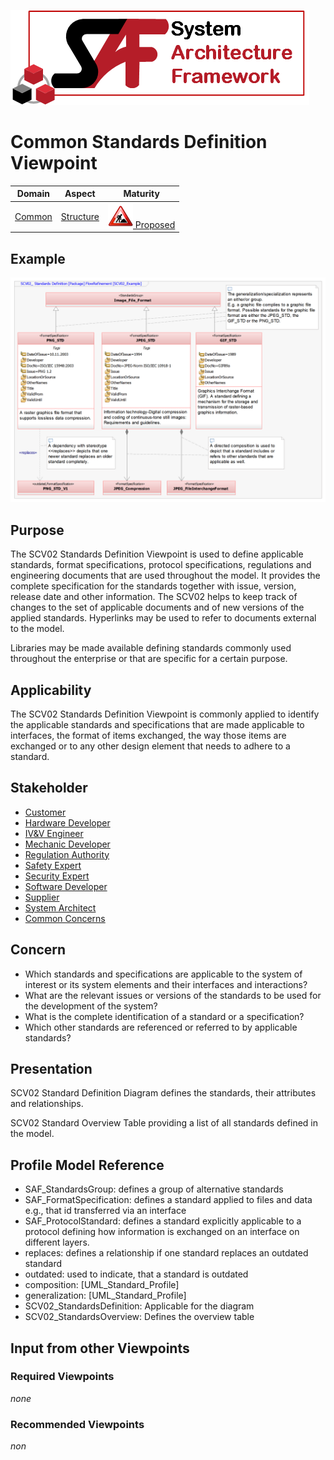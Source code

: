 ![System Architecture Framework](../diagrams/Logo_SAF.png)
# Common Standards Definition Viewpoint
|**Domain**|**Aspect**|**Maturity**|
| --- | --- | --- |
|  [Common](../domains.md#Domain-Common) |  [Structure](../aspects.md#Aspect-Structure) | [![Proposed](../diagrams/Under_construction_icon-red.svg ) Proposed](../using-saf/maturity.md#proposed)|
## Example
![Common Standards Definition](../diagrams/Common-Standards_Definition.png)
## Purpose
The SCV02 Standards Definition Viewpoint is used to define applicable standards, format specifications, protocol specifications, regulations and engineering documents that are used throughout the model. It provides the complete specification for the standards together with issue, version, release date and other information. The SCV02 helps to keep track of changes to the set of applicable documents and of new versions of the applied standards. Hyperlinks may be used to refer to documents external to the model.

Libraries may be made available defining standards commonly used throughout the enterprise or that are specific for a certain purpose.
## Applicability
The SCV02 Standards Definition Viewpoint is commonly applied to identify the applicable standards and specifications that are made applicable to interfaces, the format of items exchanged, the way those items are exchanged or to any other design element that needs to adhere to a standard.
## Stakeholder
* [Customer](../stakeholders.md#Customer)
* [Hardware Developer](../stakeholders.md#Hardware-Developer)
* [IV&V Engineer](../stakeholders.md#IV&V-Engineer)
* [Mechanic Developer](../stakeholders.md#Mechanic-Developer)
* [Regulation Authority](../stakeholders.md#Regulation-Authority)
* [Safety Expert](../stakeholders.md#Safety-Expert)
* [Security Expert](../stakeholders.md#Security-Expert)
* [Software Developer](../stakeholders.md#Software-Developer)
* [Supplier](../stakeholders.md#Supplier)
* [System Architect](../stakeholders.md#System-Architect)
* [Common Concerns](../stakeholders.md#Common-Concerns)

## Concern
* Which standards and specifications are applicable to the system of interest or its system elements and their interfaces and interactions?
* What are the relevant issues or versions of the standards to be used for the development of the system?
* What is the complete identification of a standard or a specification?
* Which other standards are referenced or referred to by applicable standards?

## Presentation
SCV02 Standard Definition Diagram defines the standards, their attributes and relationships.

SCV02 Standard Overview Table providing a list of all standards defined in the model.


## Profile Model Reference
* SAF_StandardsGroup: defines a group of alternative standards
* SAF_FormatSpecification: defines a standard applied to files and data e.g., that id transferred via an interface
* SAF_ProtocolStandard: defines a standard explicitly applicable to a protocol defining how information is exchanged on an interface on different layers.
* replaces: defines a relationship if one standard replaces an outdated standard
* outdated: used to indicate, that a standard is outdated
* composition: [UML_Standard_Profile]
* generalization: [UML_Standard_Profile]
* SCV02_StandardsDefinition: Applicable for the diagram
* SCV02_StandardsOverview: Defines the overview table

## Input from other Viewpoints
### Required Viewpoints
*none*
### Recommended Viewpoints
*non*
